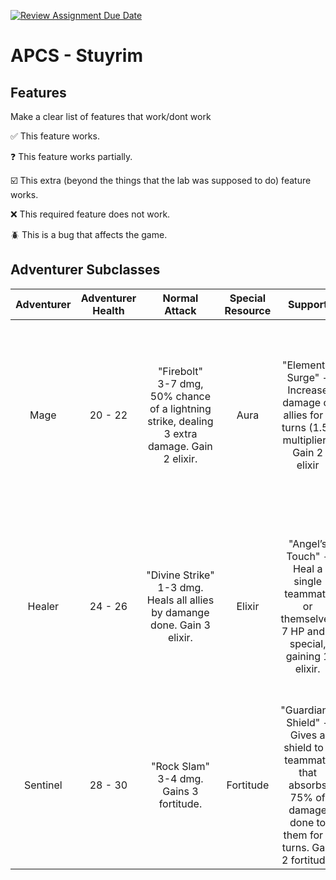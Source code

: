 [![Review Assignment Due Date](https://classroom.github.com/assets/deadline-readme-button-22041afd0340ce965d47ae6ef1cefeee28c7c493a6346c4f15d667ab976d596c.svg)](https://classroom.github.com/a/KprAwj1n)
# APCS - Stuyrim

## Features

Make a clear list of features that work/dont work

:white_check_mark: This feature works.

:question: This feature works partially.

:ballot_box_with_check: This extra (beyond the things that the lab was supposed to do) feature works.

:x: This required feature does not work.

:beetle: This is a bug that affects the game.


## Adventurer Subclasses

| Adventurer | Adventurer Health | Normal Attack         | Special Resource | Support                                         | Special Attack                                                                               |
|:------------:|:-------------------:|:-----------------------:|:------------------:|:------------------------------------------------:|:---------------------------------------------------------------------------------------------:|
| Mage       | 20 - 22           | "Firebolt" <br/> 3-7 dmg, 50% chance of a lightning strike, dealing 3 extra damage. Gain 2 elixir.   | Aura             | "Elemental Surge" - Increase damage of allies for 2 turns (1.5x multiplier). Gain 2 elixir         | "Inferno Blast" – Deals 5-6 dmg to all enemies, lighting them on fire for 3 turns (50% chance of dealing 1 dmg per turn) 10 elixir required. |
| Healer     | 24 - 26           | "Divine&nbsp;Strike" <br/> 1-3 dmg. Heals all allies by damange done. Gain 3 elixir. | Elixir          | "Angel’s Touch" - Heal a single teammate or themselves 7 HP and 3 special, gaining 1 elixir.                                  | "Dark Blessing" – Sacrifice 25% of HP to heal teammates by 50% of their max HP. Deals 2-4 damage to a single enemy. 10 Elixir required.        |
| Sentinel   | 28 - 30           | "Rock Slam" <br/> 3-4 dmg. Gains 3 fortitude. | Fortitude        | "Guardian’s Shield" - Gives a shield to a teammate that absorbs 75% of damage done to them for 2 turns. Gain 2 fortitude.       | "Iron Earthquake" – Stun an enemy for up to three turns (100% for 1, 50% for 2, 25% for 3). Uses 10 fortitude.                   |
